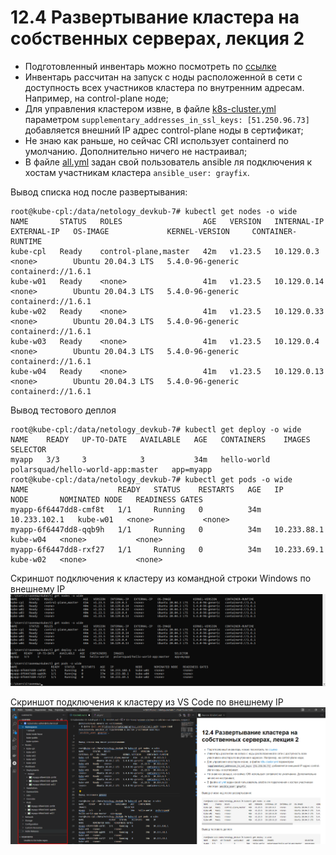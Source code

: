 # 12.4 Развертывание кластера на собственных серверах, лекция 2

- Подготовленный инвентарь можно посмотреть по [ссылке](\inventory\netology) 
- Инвентарь рассчитан на запуск с ноды расположенной в сети с доступность всех участников кластера по внутренним адресам. Например, на control-plane ноде;
- Для управления кластером извне, в файле [k8s-cluster.yml](\inventory\netology\group_vars\k8s_cluster\k8s-cluster.yml) параметром `supplementary_addresses_in_ssl_keys: [51.250.96.73]` добавляется внешний IP адрес control-plane ноды в сертификат;
- Не знаю как раньше, но сейчас CRI использует containerd по умолчанию. Дополнительно ничего не настраивал;
- В файле [all.yml](\inventory\netology\group_vars\all\all.yml) задан свой пользователь ansible ля подключения к хостам участникам кластера `ansible_user: grayfix`.


Вывод списка нод после развертывания:
```
root@kube-cpl:/data/netology_devkub-7# kubectl get nodes -o wide
NAME       STATUS   ROLES                  AGE   VERSION   INTERNAL-IP   EXTERNAL-IP   OS-IMAGE             KERNEL-VERSION     CONTAINER-RUNTIME
kube-cpl   Ready    control-plane,master   42m   v1.23.5   10.129.0.3    <none>        Ubuntu 20.04.3 LTS   5.4.0-96-generic   containerd://1.6.1
kube-w01   Ready    <none>                 41m   v1.23.5   10.129.0.14   <none>        Ubuntu 20.04.3 LTS   5.4.0-96-generic   containerd://1.6.1
kube-w02   Ready    <none>                 41m   v1.23.5   10.129.0.33   <none>        Ubuntu 20.04.3 LTS   5.4.0-96-generic   containerd://1.6.1
kube-w03   Ready    <none>                 41m   v1.23.5   10.129.0.4    <none>        Ubuntu 20.04.3 LTS   5.4.0-96-generic   containerd://1.6.1
kube-w04   Ready    <none>                 41m   v1.23.5   10.129.0.13   <none>        Ubuntu 20.04.3 LTS   5.4.0-96-generic   containerd://1.6.1
```

Вывод тестового деплоя
```
root@kube-cpl:/data/netology_devkub-7# kubectl get deploy -o wide
NAME    READY   UP-TO-DATE   AVAILABLE   AGE   CONTAINERS    IMAGES                              SELECTOR
myapp   3/3     3            3           34m   hello-world   polarsquad/hello-world-app:master   app=myapp
root@kube-cpl:/data/netology_devkub-7# kubectl get pods -o wide
NAME                    READY   STATUS    RESTARTS   AGE   IP             NODE       NOMINATED NODE   READINESS GATES
myapp-6f6447dd8-cmf8t   1/1     Running   0          34m   10.233.102.1   kube-w01   <none>           <none>
myapp-6f6447dd8-qqb9h   1/1     Running   0          34m   10.233.88.1    kube-w04   <none>           <none>
myapp-6f6447dd8-rxf27   1/1     Running   0          34m   10.233.69.1    kube-w02   <none>           <none>
```

Скриншот подключения к кластеру из командной строки Windows по внешнему IP
![alt text](windows_cmd.png)

Скриншот подключения к кластеру из VS Code по внешнему IP
![alt text](vscode.png)